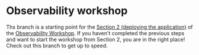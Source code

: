 # Observability workshop

Ths branch is a starting point for the [Section 2 (deploying the application)](https://observability-lab-cse.github.io/observability-lab-workshop/02-deploy-application/) of the [Observability Workshop](https://observability-lab-cse.github.io/observability-lab-workshop/). If you haven't completed the previous steps and want to start the workshop from Section 2, you are in the right place! Check out this branch to get up to speed.
